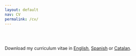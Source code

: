 ```yaml
---
layout: default
nav: CV
permalink: /cv/
---
```


<br><br>

Download my curriculum vitae in <a href="/cv/adriano.latorre.cv.en.pdf" download="adriano.latorre.cv.pdf">English</a>, <a href="/cv/adriano.latorre.cv.es.pdf" download="adriano.latorre.cv.pdf">Spanish</a> or <a href="/cv/adriano.latorre.cv.ca.pdf" download="adriano.latorre.cv.pdf">Catalan</a>.
